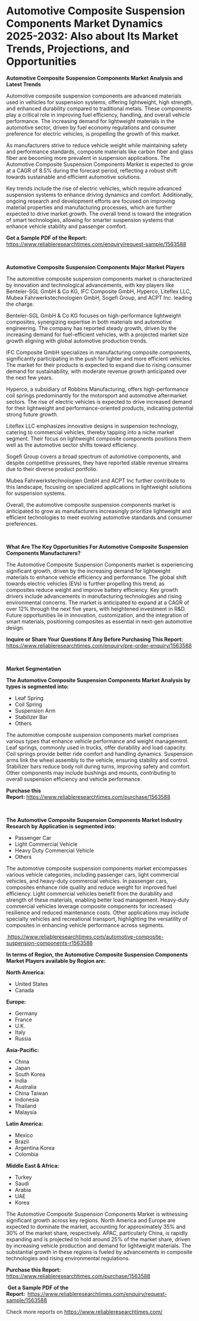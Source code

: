 <p><h1>Automotive Composite Suspension Components Market Dynamics 2025-2032: Also about Its Market Trends, Projections, and Opportunities</h1></p><p><strong>Automotive Composite Suspension Components Market Analysis and Latest Trends</strong></p>
<p><p>Automotive composite suspension components are advanced materials used in vehicles for suspension systems, offering lightweight, high strength, and enhanced durability compared to traditional metals. These components play a critical role in improving fuel efficiency, handling, and overall vehicle performance. The increasing demand for lightweight materials in the automotive sector, driven by fuel economy regulations and consumer preference for electric vehicles, is propelling the growth of this market.</p><p>As manufacturers strive to reduce vehicle weight while maintaining safety and performance standards, composite materials like carbon fiber and glass fiber are becoming more prevalent in suspension applications. The Automotive Composite Suspension Components Market is expected to grow at a CAGR of 8.5% during the forecast period, reflecting a robust shift towards sustainable and efficient automotive solutions. </p><p>Key trends include the rise of electric vehicles, which require advanced suspension systems to enhance driving dynamics and comfort. Additionally, ongoing research and development efforts are focused on improving material properties and manufacturing processes, which are further expected to drive market growth. The overall trend is toward the integration of smart technologies, allowing for smarter suspension systems that enhance vehicle stability and passenger comfort.</p></p>
<p><strong>Get a Sample PDF of the Report:&nbsp;</strong> <a href="https://www.reliableresearchtimes.com/enquiry/request-sample/1563588?utm_campaign=3532&utm_medium=2&utm_source=Github&utm_content=ia&utm_term=30032025&utm_id=automotive-composite-suspension-components">https://www.reliableresearchtimes.com/enquiry/request-sample/1563588</a></p>
<p>&nbsp;</p>
<p><strong>Automotive Composite Suspension Components Major Market Players</strong></p>
<p><p>The automotive composite suspension components market is characterized by innovation and technological advancements, with key players like Benteler-SGL GmbH & Co KG, IFC Composite GmbH, Hyperco, Liteflex LLC, Mubea Fahrwerkstechnologien GmbH, Sogefi Group, and ACPT Inc. leading the charge. </p><p>Benteler-SGL GmbH & Co KG focuses on high-performance lightweight composites, synergizing expertise in both materials and automotive engineering. The company has reported steady growth, driven by the increasing demand for fuel-efficient vehicles, with a projected market size growth aligning with global automotive production trends.</p><p>IFC Composite GmbH specializes in manufacturing composite components, significantly participating in the push for lighter and more efficient vehicles. The market for their products is expected to expand due to rising consumer demand for sustainability, with moderate revenue growth anticipated over the next few years.</p><p>Hyperco, a subsidiary of Robbins Manufacturing, offers high-performance coil springs predominantly for the motorsport and automotive aftermarket sectors. The rise of electric vehicles is expected to drive increased demand for their lightweight and performance-oriented products, indicating potential strong future growth.</p><p>Liteflex LLC emphasizes innovative designs in suspension technology, catering to commercial vehicles, thereby tapping into a niche market segment. Their focus on lightweight composite components positions them well as the automotive sector shifts toward efficiency.</p><p>Sogefi Group covers a broad spectrum of automotive components, and despite competitive pressures, they have reported stable revenue streams due to their diverse product portfolio.</p><p>Mubea Fahrwerkstechnologien GmbH and ACPT Inc further contribute to this landscape, focusing on specialized applications in lightweight solutions for suspension systems.</p><p>Overall, the automotive composite suspension components market is anticipated to grow as manufacturers increasingly prioritize lightweight and efficient technologies to meet evolving automotive standards and consumer preferences.</p></p>
<p>&nbsp;</p>
<p><strong>What Are The Key Opportunities For Automotive Composite Suspension Components Manufacturers?</strong></p>
<p><p>The Automotive Composite Suspension Components market is experiencing significant growth, driven by the increasing demand for lightweight materials to enhance vehicle efficiency and performance. The global shift towards electric vehicles (EVs) is further propelling this trend, as composites reduce weight and improve battery efficiency. Key growth drivers include advancements in manufacturing technologies and rising environmental concerns. The market is anticipated to expand at a CAGR of over 12% through the next five years, with heightened investment in R&D. Future opportunities lie in innovation, customization, and the integration of smart materials, positioning composites as essential in next-gen automotive design.</p></p>
<p><strong>Inquire or Share Your Questions If Any Before Purchasing This Report:</strong> <a href="https://www.reliableresearchtimes.com/enquiry/pre-order-enquiry/1563588?utm_campaign=3532&utm_medium=2&utm_source=Github&utm_content=ia&utm_term=30032025&utm_id=automotive-composite-suspension-components">https://www.reliableresearchtimes.com/enquiry/pre-order-enquiry/1563588</a></p>
<p>&nbsp;</p>
<p><strong>Market Segmentation</strong></p>
<p><strong>The Automotive Composite Suspension Components Market Analysis by types is segmented into:</strong></p>
<p><ul><li>Leaf Spring</li><li>Coil Spring</li><li>Suspension Arm</li><li>Stabilizer Bar</li><li>Others</li></ul></p>
<p><p>The automotive composite suspension components market comprises various types that enhance vehicle performance and weight management. Leaf springs, commonly used in trucks, offer durability and load capacity. Coil springs provide better ride comfort and handling dynamics. Suspension arms link the wheel assembly to the vehicle, ensuring stability and control. Stabilizer bars reduce body roll during turns, improving safety and comfort. Other components may include bushings and mounts, contributing to overall suspension efficiency and vehicle performance.</p></p>
<p><strong>Purchase this Report:&nbsp;</strong><a href="https://www.reliableresearchtimes.com/purchase/1563588?utm_campaign=3532&utm_medium=2&utm_source=Github&utm_content=ia&utm_term=30032025&utm_id=automotive-composite-suspension-components">https://www.reliableresearchtimes.com/purchase/1563588</a></p>
<p>&nbsp;</p>
<p><strong>The Automotive Composite Suspension Components Market Industry Research by Application is segmented into:</strong></p>
<p><ul><li>Passenger Car</li><li>Light Commercial Vehicle</li><li>Heavy Duty Commercial Vehicle</li><li>Others</li></ul></p>
<p><p>The automotive composite suspension components market encompasses various vehicle categories, including passenger cars, light commercial vehicles, and heavy-duty commercial vehicles. In passenger cars, composites enhance ride quality and reduce weight for improved fuel efficiency. Light commercial vehicles benefit from the durability and strength of these materials, enabling better load management. Heavy-duty commercial vehicles leverage composite components for increased resilience and reduced maintenance costs. Other applications may include specialty vehicles and recreational transport, highlighting the versatility of composites in enhancing vehicle performance across segments.</p></p>
<p><a href="https://www.reliableresearchtimes.com/automotive-composite-suspension-components-r1563588?utm_campaign=3532&utm_medium=2&utm_source=Github&utm_content=ia&utm_term=30032025&utm_id=automotive-composite-suspension-components">&nbsp;https://www.reliableresearchtimes.com/automotive-composite-suspension-components-r1563588</a></p>
<p><strong>In terms of Region, the Automotive Composite Suspension Components Market Players available by Region are:</strong></p>
<p>
    <p> <strong> North America: </strong>
        <ul>
            <li>United States</li>
            <li>Canada</li>
        </ul>
        </p> 
    <p> <strong> Europe: </strong>
        <ul>
            <li>Germany</li>
            <li>France</li>
            <li>U.K.</li>
            <li>Italy</li>
            <li>Russia</li>
        </ul>
        </p> 
    <p> <strong> Asia-Pacific: </strong>
        <ul>
            <li>China</li>
            <li>Japan</li>
            <li>South Korea</li>
            <li>India</li>
            <li>Australia</li>
            <li>China Taiwan</li>
            <li>Indonesia</li>
            <li>Thailand</li>
            <li>Malaysia</li>
        </ul>
        </p> 
    <p> <strong> Latin America: </strong>
        <ul>
            <li>Mexico</li>
            <li>Brazil</li>
            <li>Argentina Korea</li>
            <li>Colombia</li>
        </ul>
        </p> 
    <p> <strong> Middle East & Africa: </strong>
        <ul>
            <li>Turkey</li>
            <li>Saudi</li>
            <li>Arabia</li>
            <li>UAE</li>
            <li>Korea</li>
        </ul>
    </p>
    </p>
<p><p>The Automotive Composite Suspension Components Market is witnessing significant growth across key regions. North America and Europe are expected to dominate the market, accounting for approximately 35% and 30% of the market share, respectively. APAC, particularly China, is rapidly expanding and is projected to hold around 25% of the market share, driven by increasing vehicle production and demand for lightweight materials. The substantial growth in these regions is fueled by advancements in composite technologies and rising environmental regulations.</p></p>
<p><strong>Purchase this Report: </strong><a href="https://www.reliableresearchtimes.com/purchase/1563588?utm_campaign=3532&utm_medium=2&utm_source=Github&utm_content=ia&utm_term=30032025&utm_id=automotive-composite-suspension-components">https://www.reliableresearchtimes.com/purchase/1563588</a></p>
<p>&nbsp;<strong>Get a Sample PDF of the Report:&nbsp;&nbsp;</strong><a href="https://www.reliableresearchtimes.com/enquiry/request-sample/1563588?utm_campaign=3532&utm_medium=2&utm_source=Github&utm_content=ia&utm_term=30032025&utm_id=automotive-composite-suspension-components">https://www.reliableresearchtimes.com/enquiry/request-sample/1563588</a></p>
<p><strong></strong></p>
<p>Check more reports on <a href="https://www.reliableresearchtimes.com/?utm_campaign=3532&utm_medium=2&utm_source=Github&utm_content=ia&utm_term=30032025&utm_id=automotive-composite-suspension-components">https://www.reliableresearchtimes.com/</a></p>